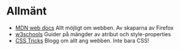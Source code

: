 # Allmänt
- [MDN web docs](https://developer.mozilla.org/en-US/) Allt möjligt om webben. Av skaparna av Firefox
- [w3schools](https://www.w3schools.com/) Guider på mängder av atribut och style-properties
- [CSS Tricks](https://css-tricks.com/) Blogg om allt ang webben. Inte bara CSS!
